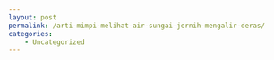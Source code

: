 ```yaml
---
layout: post
permalink: /arti-mimpi-melihat-air-sungai-jernih-mengalir-deras/
categories:
    - Uncategorized
---
```


